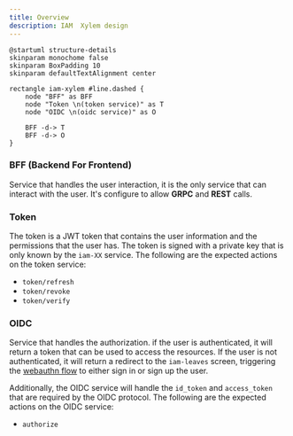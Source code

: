 ```yaml
---
title: Overview
description: IAM  Xylem design
---
```


```plantuml
@startuml structure-details
skinparam monochome false
skinparam BoxPadding 10
skinparam defaultTextAlignment center

rectangle iam-xylem #line.dashed {
    node "BFF" as BFF
    node "Token \n(token service)" as T
    node "OIDC \n(oidc service)" as O

    BFF -d-> T
    BFF -d-> O
}
```

### BFF (Backend For Frontend)

Service that handles the user interaction, it is the only service that can interact with the user. It's configure to
allow **GRPC** and **REST** calls.

### Token

The token is a JWT token that contains the user information and the permissions that the user has. The token is signed with a private key that is only known by the `iam-XX` service.
The following are the expected actions on the token service:

- `token/refresh`
- `token/revoke`
- `token/verify`

### OIDC

Service that handles the authorization. if the user is authenticated, it will return a token that can be used to access
the resources. If the user is not authenticated, it will return a redirect to the `iam-leaves` screen, triggering the
[webauthn flow](/design/iam-roots/api/v1/) to either sign in or sign up the user.

Additionally, the OIDC service will handle the `id_token` and `access_token` that are required by the OIDC protocol.
The following are the expected actions on the OIDC service:

- `authorize`
